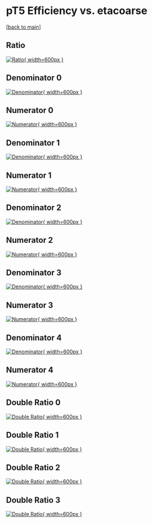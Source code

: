 # pT5 Efficiency vs. etacoarse

[[back to main](./)]



## Ratio

[![Ratio](../mtv/var/pT5_vtr_321_0_eff_etacoarse.png){ width=600px }](../mtv/var/pT5_vtr_321_0_eff_etacoarse.pdf)

## Denominator 0

[![Denominator](../mtv/den/pT5_vtr_321_0_eff_etacoarse_den0.png){ width=600px }](../mtv/den/pT5_vtr_321_0_eff_etacoarse_den0.pdf)

## Numerator 0

[![Numerator](../mtv/num/pT5_vtr_321_0_eff_etacoarse_num0.png){ width=600px }](../mtv/num/pT5_vtr_321_0_eff_etacoarse_num0.pdf)

## Denominator 1

[![Denominator](../mtv/den/pT5_vtr_321_0_eff_etacoarse_den1.png){ width=600px }](../mtv/den/pT5_vtr_321_0_eff_etacoarse_den1.pdf)

## Numerator 1

[![Numerator](../mtv/num/pT5_vtr_321_0_eff_etacoarse_num1.png){ width=600px }](../mtv/num/pT5_vtr_321_0_eff_etacoarse_num1.pdf)

## Denominator 2

[![Denominator](../mtv/den/pT5_vtr_321_0_eff_etacoarse_den2.png){ width=600px }](../mtv/den/pT5_vtr_321_0_eff_etacoarse_den2.pdf)

## Numerator 2

[![Numerator](../mtv/num/pT5_vtr_321_0_eff_etacoarse_num2.png){ width=600px }](../mtv/num/pT5_vtr_321_0_eff_etacoarse_num2.pdf)

## Denominator 3

[![Denominator](../mtv/den/pT5_vtr_321_0_eff_etacoarse_den3.png){ width=600px }](../mtv/den/pT5_vtr_321_0_eff_etacoarse_den3.pdf)

## Numerator 3

[![Numerator](../mtv/num/pT5_vtr_321_0_eff_etacoarse_num3.png){ width=600px }](../mtv/num/pT5_vtr_321_0_eff_etacoarse_num3.pdf)

## Denominator 4

[![Denominator](../mtv/den/pT5_vtr_321_0_eff_etacoarse_den4.png){ width=600px }](../mtv/den/pT5_vtr_321_0_eff_etacoarse_den4.pdf)

## Numerator 4

[![Numerator](../mtv/num/pT5_vtr_321_0_eff_etacoarse_num4.png){ width=600px }](../mtv/num/pT5_vtr_321_0_eff_etacoarse_num4.pdf)

## Double Ratio 0

[![Double Ratio](../mtv/ratio/pT5_vtr_321_0_eff_etacoarse_ratio0.png){ width=600px }](../mtv/ratio/pT5_vtr_321_0_eff_etacoarse_ratio0.pdf)

## Double Ratio 1

[![Double Ratio](../mtv/ratio/pT5_vtr_321_0_eff_etacoarse_ratio1.png){ width=600px }](../mtv/ratio/pT5_vtr_321_0_eff_etacoarse_ratio1.pdf)

## Double Ratio 2

[![Double Ratio](../mtv/ratio/pT5_vtr_321_0_eff_etacoarse_ratio2.png){ width=600px }](../mtv/ratio/pT5_vtr_321_0_eff_etacoarse_ratio2.pdf)

## Double Ratio 3

[![Double Ratio](../mtv/ratio/pT5_vtr_321_0_eff_etacoarse_ratio3.png){ width=600px }](../mtv/ratio/pT5_vtr_321_0_eff_etacoarse_ratio3.pdf)

